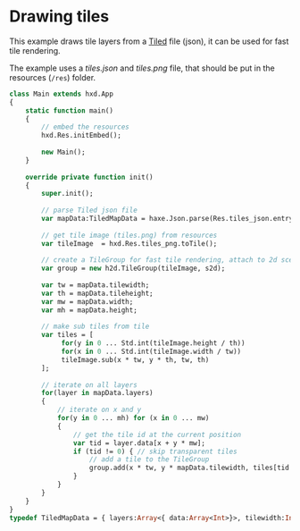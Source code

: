 # Drawing tiles

This example draws tile layers from a [Tiled](http://www.mapeditor.org/) file (json), it can be used for fast tile rendering.

The example uses a _tiles.json_ and _tiles.png_ file, that should be put in the resources (`/res`) folder.

```haxe
class Main extends hxd.App
{
	static function main() 
	{
		// embed the resources
		hxd.Res.initEmbed();
		
		new Main();
	}
	
	override private function init() 
	{
		super.init();
		
		// parse Tiled json file
		var mapData:TiledMapData = haxe.Json.parse(Res.tiles_json.entry.getText());
		
		// get tile image (tiles.png) from resources
		var tileImage  = hxd.Res.tiles_png.toTile();
		
		// create a TileGroup for fast tile rendering, attach to 2d scene
		var group = new h2d.TileGroup(tileImage, s2d);
		
		var tw = mapData.tilewidth;
		var th = mapData.tileheight;
		var mw = mapData.width;
		var mh = mapData.height;
		
		// make sub tiles from tile
		var tiles = [
			 for(y in 0 ... Std.int(tileImage.height / th))
			 for(x in 0 ... Std.int(tileImage.width / tw))
			 tileImage.sub(x * tw, y * th, tw, th)
		];
		
		// iterate on all layers
		for(layer in mapData.layers)
		{
			// iterate on x and y
			for(y in 0 ... mh) for (x in 0 ... mw)
			{
				// get the tile id at the current position 
				var tid = layer.data[x + y * mw];
				if (tid != 0) { // skip transparent tiles
					// add a tile to the TileGroup
					group.add(x * tw, y * mapData.tilewidth, tiles[tid - 1]);
				}
			}
		}
	}
}
typedef TiledMapData = { layers:Array<{ data:Array<Int>}>, tilewidth:Int, tileheight:Int, width:Int, height:Int };
```